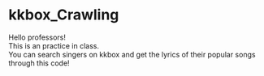 # kkbox_Crawling
Hello professors! <br>
This is an practice in class. <br>
You can search singers on kkbox and get the lyrics of their popular songs through this code!